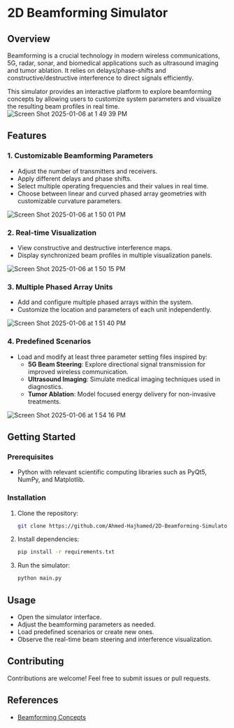 # 2D Beamforming Simulator

## Overview
Beamforming is a crucial technology in modern wireless communications, 5G, radar, sonar, and biomedical applications such as ultrasound imaging and tumor ablation. It relies on delays/phase-shifts and constructive/destructive interference to direct signals efficiently.

This simulator provides an interactive platform to explore beamforming concepts by allowing users to customize system parameters and visualize the resulting beam profiles in real time.
![Screen Shot 2025-01-06 at 1 49 39 PM](https://github.com/user-attachments/assets/569142ce-cc10-4cd6-a668-73f22956ba57)


## Features
### 1. **Customizable Beamforming Parameters**
- Adjust the number of transmitters and receivers.
- Apply different delays and phase shifts.
- Select multiple operating frequencies and their values in real time.
- Choose between linear and curved phased array geometries with customizable curvature parameters.
  
![Screen Shot 2025-01-06 at 1 50 01 PM](https://github.com/user-attachments/assets/2ae5013c-d704-4f07-b72e-11efba6da980)

### 2. **Real-time Visualization**
- View constructive and destructive interference maps.
- Display synchronized beam profiles in multiple visualization panels.
  
![Screen Shot 2025-01-06 at 1 50 15 PM](https://github.com/user-attachments/assets/abd8df3a-7d4b-4879-b7cb-a3ade13c71f7)

### 3. **Multiple Phased Array Units**
- Add and configure multiple phased arrays within the system.
- Customize the location and parameters of each unit independently.
  
![Screen Shot 2025-01-06 at 1 51 40 PM](https://github.com/user-attachments/assets/9f7cc29c-b3fd-4629-91e0-41e5f33df9ab)

### 4. **Predefined Scenarios**
- Load and modify at least three parameter setting files inspired by:
  - **5G Beam Steering**: Explore directional signal transmission for improved wireless communication.
  - **Ultrasound Imaging**: Simulate medical imaging techniques used in diagnostics.
  - **Tumor Ablation**: Model focused energy delivery for non-invasive treatments.
    
![Screen Shot 2025-01-06 at 1 54 16 PM](https://github.com/user-attachments/assets/dabf456f-4378-44a1-98f2-a2b660e2746f)

## Getting Started
### Prerequisites
- Python with relevant scientific computing libraries such as PyQt5, NumPy, and Matplotlib.

### Installation
1. Clone the repository:
   ```sh
   git clone https://github.com/Ahmed-Hajhamed/2D-Beamforming-Simulator.git
   ```
2. Install dependencies:
   ```sh
   pip install -r requirements.txt
   ```
3. Run the simulator:
   ```sh
   python main.py
   ```

## Usage
- Open the simulator interface.
- Adjust the beamforming parameters as needed.
- Load predefined scenarios or create new ones.
- Observe the real-time beam steering and interference visualization.

## Contributing
Contributions are welcome! Feel free to submit issues or pull requests.

## References
- [Beamforming Concepts](https://en.wikipedia.org/wiki/Beamforming)

